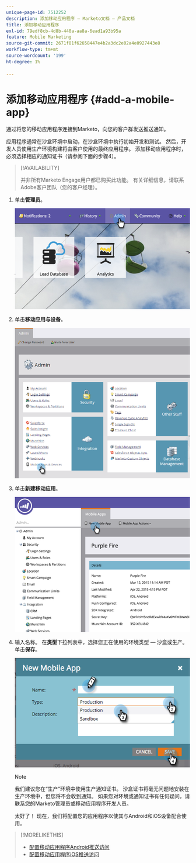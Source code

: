 ```yaml
---
unique-page-id: 7512252
description: 添加移动应用程序 — Marketo文档 — 产品文档
title: 添加移动应用程序
exl-id: 79edf8cb-4d8b-440a-aa8a-6ead1a93b95a
feature: Mobile Marketing
source-git-commit: 2671f81f62658447e4b2a3dc2e02a4e0927443e8
workflow-type: tm+mt
source-wordcount: '199'
ht-degree: 1%

---
```


# 添加移动应用程序 {#add-a-mobile-app}

通过将您的移动应用程序连接到Marketo，向您的客户群发送推送通知。

应用程序通常在沙盒环境中启动，在沙盒环境中执行初始开发和测试。 然后，开发人员使用生产环境构建将由客户使用的最终应用程序。 添加移动应用程序时，必须选择相应的通知证书（请参阅下面的步骤4）。

>[!AVAILABILITY]
>
>
>并非所有Marketo Engage用户都已购买此功能。 有关详细信息，请联系Adobe客户团队（您的客户经理）。

1. 单击&#x200B;**管理员**。

   ![](assets/image2015-4-22-16-3a12-3a32.png)

1. 单击&#x200B;**移动应用与设备**。

   ![](assets/image2016-1-12-15-3a42-3a30.png)

1. 单击&#x200B;**新建移动应用**。

   ![](assets/image2015-4-22-16-3a17-3a15.png)

1. 输入名称。 在&#x200B;**类型**&#x200B;下拉列表中，选择您正在使用的环境类型 — 沙盒或生产。 单击&#x200B;**保存**。

   ![](assets/image2015-11-18-15-3a52-3a15.png)

   >[!NOTE]
   >
   >我们建议您在“生产”环境中使用生产通知证书。 沙盒证书将毫无问题地安装在生产环境中，但您将不会收到通知。 如果您对环境或通知证书有任何疑问，请联系您的Marketo管理员或移动应用程序开发人员。

   太好了！ 现在，我们将配置您的应用程序以使其与Android和iOS设备配合使用。

>[!MORELIKETHIS]
>
>* [配置移动应用程序Android推送访问](/help/marketo/product-docs/mobile-marketing/admin/configure-mobile-app-android-push-access.md)
>* [配置移动应用程序iOS推送访问](/help/marketo/product-docs/mobile-marketing/admin/configure-mobile-app-ios-push-access.md)
